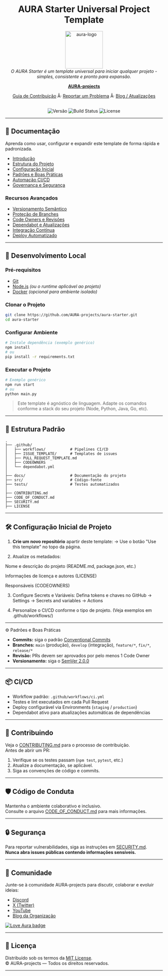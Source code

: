 <h1 align="center">AURA Starter Universal Project Template</h1>

<p align="center">
  <img src="https://raw.githubusercontent.com/AURA-projects/aura-starter/main/.github/assets/aura-logo.png" alt="aura-logo" width="120px" height="120px"/>
  <br>
  <em>O AURA Starter é um template universal para iniciar qualquer projeto - simples, consistente e pronto para expansão.</em>
  <br>
</p>

<p align="center">
  <a href="https://github.com/AURA-projects"><strong>AURA-projects</strong></a>
  <br>
</p>

<p align="center">
  <a href="CONTRIBUTING.md">Guia de Contribuição</a>
  Â·
  <a href="https://github.com/AURA-projects/aura-starter/issues">Reportar um Problema</a>
  Â·
  <a href="https://github.com/AURA-projects">Blog / Atualizações</a>
  <br><br>
</p>

<p align="center">
  <img src="https://img.shields.io/badge/version-1.0.0-blue" alt="Versão">
  <img src="https://img.shields.io/github/actions/workflow/status/AURA-projects/aura-starter/ci.yml?label=CI/CD" alt="Build Status">
  <img src="https://img.shields.io/github/license/AURA-projects/aura-starter?color=green" alt="License">
</p>

<hr>

## 📘 Documentação 

Aprenda como usar, configurar e expandir este template de forma rápida e padronizada.

- [Introdução][getting-started]
- [Estrutura do Projeto][structure]
- [Configuração Inicial][setup]
- [Padrões e Boas Práticas][guidelines]
- [Automação CI/CD][cicd]
- [Governança e Segurança][governance]

### Recursos Avançados

- [Versionamento Semântico][semver]
- [Proteção de Branches][branch-protection]
- [Code Owners e Revisões][codeowners]
- [Dependabot e Atualizações][dependabot]
- [Integração Contínua][ci]
- [Deploy Automatizado][deployment]

---

## 🧩 Desenvolvimento Local

### Pré-requisitos

- [Git](https://git-scm.com/)
- [Node.js](https://nodejs.org/) *(ou o runtime aplicável ao projeto)*
- [Docker](https://www.docker.com/) *(opcional para ambiente isolado)*

### Clonar o Projeto

```bash
git clone https://github.com/AURA-projects/aura-starter.git
cd aura-starter
```

### Configurar Ambiente

```bash
# Instale dependência (exemplo genérico)
npm install
# ou
pip install -r requirements.txt
```

### Executar o Projeto

```bash
# Exemplo genérico 
npm run start
# ou
python main.py
```

> Este template é agnóstico de linguagem. Adapte os comandos conforme a stack do seu projeto (Node, Python, Java, Go, etc).

---

## 🚀 Estrutura Padrão 

```
.
├── .github/
│   ├── workflows/           # Pipelines CI/CD
│   ├── ISSUE_TEMPLATE/      # Templates de issues
│   ├── PULL_REQUEST_TEMPLATE.md
│   ├── CODEOWNERS
│   └── dependabot.yml
│
├── docs/                    # Documentação do projeto
├── src/                     # Código-fonte
├── tests/                   # Testes automatizados
│
├── CONTRIBUTING.md
├── CODE_OF_CONDUCT.md
├── SECURITY.md
├── LICENSE
```

---

## 🛠️ Configuração Inicial de Projeto

1. **Crie um novo repositório** apartir deste template:
→ Use o botão "Use this template" no topo da página.

2. Atualize os metadados:

Nome e descrição do projeto (README.md, package.json, etc.)

Informações de licença e autores (LICENSE)

Responsáveis (CODEOWNERS)

3. Configure Secrets e Variáveis:
Defina tokens e chaves no GitHub → Settings → Secrets and variables → Actions

4. Personalize o CI/CD conforme o tipo de projeto.
(Veja exemplos em .github/workflows/)

---

⚙️ Padrões e Boas Práticas

- **Commits:** siga o padrão [Conventional Commits](https://www.conventionalcommits.org/)  
- **Branches:** `main` (produção), `develop` (integração), `feature/*`, `fix/*`, `release/*`  
- **Revisão:** PRs devem ser aprovados por pelo menos 1 Code Owner  
- **Versionamento:** siga o [SemVer 2.0.0](https://semver.org/lang/pt-BR/)

---

## 📦 CI/CD

- Workflow padrão: `.github/workflows/ci.yml`
- Testes e lint executados em cada Pull Request
- Deploy configurável via Environments (`staging` / `production`)
- Dependabot ativo para atualizações automáticas de dependências 

---

## 🤝 Contribuindo

Veja o [CONTRIBUTING.md](CONTRIBUTING.md) para o processo de contribuição.  
Antes de abrir um PR:
1. Verifique se os testes passam (`npm test`, `pytest`, etc.)
2. Atualize a documentação, se aplicável.
3. Siga as convenções de código e commits.

---

## 🛡️ Código de Conduta

Mantenha o ambiente colaborativo e inclusivo.  
Consulte o arquivo [CODE_OF_CONDUCT.md](CODE_OF_CONDUCT.md) para mais informações.

---

## 🔒 Segurança

Para reportar vulnerabilidades, siga as instruções em [SECURITY.md](SECURITY.md).  
**Nunca abra issues públicas contendo informações sensíveis.**

---

## 🧠 Comunidade

Junte-se à comunidade AURA-projects para discutir, colaborar e evoluir ideias:

- [Discord](https://discord.gg/)
- [X (Twitter)](https://twitter.com/)
- [YouTube](https://youtube.com/)
- [Blog da Organização](https://github.com/AURA-projects)

[![Love Aura badge](https://img.shields.io/badge/aura-love-blue?logo=github)](https://github.com/AURA-projects)

---

## 📜 Licença

Distribuído sob os termos da [MIT License](LICENSE).  
© AURA-projects — Todos os direitos reservados.

---

[getting-started]: docs/getting-started.md
[structure]: docs/structure.md
[setup]: docs/setup.md
[guidelines]: docs/guidelines.md
[cicd]: docs/ci-cd.md
[governance]: docs/governance.md
[semver]: https://semver.org/
[branch-protection]: https://docs.github.com/en/repositories/configuring-branches-and-merges-in-your-repository/defining-the-mergeability-of-pull-requests
[codeowners]: .github/CODEOWNERS
[dependabot]: .github/dependabot.yml
[ci]: .github/workflows/ci.yml
[deployment]: docs/deployment.md
